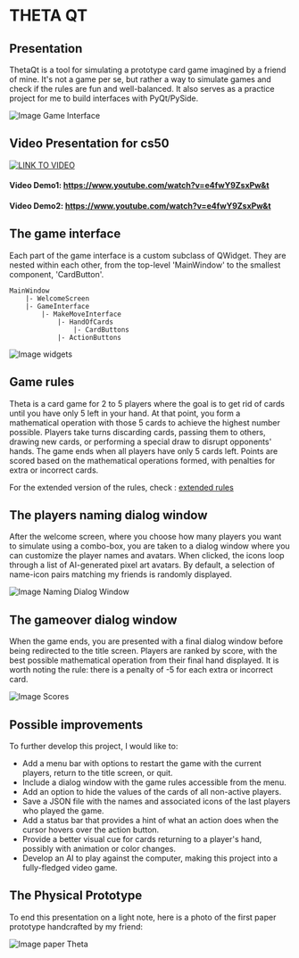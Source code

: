# THETA QT

## Presentation

ThetaQt is a tool for simulating a prototype card game imagined by a friend of mine. It's not a game per se, but rather a way to simulate games and check if the rules are fun and well-balanced. 
It also serves as a practice project for me to build interfaces with PyQt/PySide.

![Image Game Interface](resources/readme_medias/game_window.png)

## Video Presentation for cs50

[![LINK TO VIDEO](resources/readme_medias/game_window.png)](https://www.youtube.com/watch?v=e4fwY9ZsxPw&t)

#### Video Demo1:  <https://www.youtube.com/watch?v=e4fwY9ZsxPw&t>

#### Video Demo2:  https://www.youtube.com/watch?v=e4fwY9ZsxPw&t

## The game interface
Each part of the game interface is a custom subclass of QWidget. They are nested within each other, from the top-level 'MainWindow' to the smallest component, 'CardButton'.

```
MainWindow
    |- WelcomeScreen
    |- GameInterface
        |- MakeMoveInterface
            |- HandOfCards
                |- CardButtons
            |- ActionButtons
```

![Image widgets](resources/readme_medias/nested_widgets.png)

## Game rules

Theta is a card game for 2 to 5 players where the goal is to get rid of cards until you have only 5 left in your hand. At that point, you form a mathematical operation with those 5 cards to achieve the highest number possible. Players take turns discarding cards, passing them to others, drawing new cards, or performing a special draw to disrupt opponents' hands. The game ends when all players have only 5 cards left. Points are scored based on the mathematical operations formed, with penalties for extra or incorrect cards.

For the extended version of the rules, check :
[extended rules](resources/readme_medias/RULES.md)

## The players naming dialog window

After the welcome screen, where you choose how many players you want to simulate using a combo-box, you are taken to a dialog window where you can customize the player names and avatars. When clicked, the icons loop through a list of AI-generated pixel art avatars. By default, a selection of name-icon pairs matching my friends is randomly displayed.

![Image Naming Dialog Window](resources/readme_medias/naming.png)

## The gameover dialog window
When the game ends, you are presented with a final dialog window before being redirected to the title screen. Players are ranked by score, with the best possible mathematical operation from their final hand displayed. It is worth noting the rule: there is a penalty of -5 for each extra or incorrect card.

![Image Scores](resources/readme_medias/scores.png)

## Possible improvements

To further develop this project, I would like to:

- Add a menu bar with options to restart the game with the current players, return to the title screen, or quit.
- Include a dialog window with the game rules accessible from the menu.
- Add an option to hide the values of the cards of all non-active players.
- Save a JSON file with the names and associated icons of the last players who played the game.
- Add a status bar that provides a hint of what an action does when the cursor hovers over the action button.
- Provide a better visual cue for cards returning to a player's hand, possibly with animation or color changes.
- Develop an AI to play against the computer, making this project into a fully-fledged video game.

## The Physical Prototype

To end this presentation on a light note, here is a photo of the first paper prototype handcrafted by my friend:

![Image paper Theta](resources/readme_medias/theta_paper.png)
